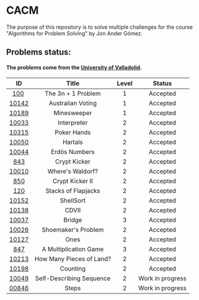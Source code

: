 # CACM

The purpose of this repository is to solve multiple challenges for the course "Algorithms for Problem Solving" by Jon Ander Gómez.

## Problems status:

#### The problems come from the [University of Valladolid](uva.onlinejudge.org).

<center>

| ID | Title | Level | Status |
|:--:|:-----:|:-----:|:------:|
| [100](./N00100) | The 3n + 1 Problem | 1 | Accepted
| [10142](./N10142) | Australian Voting | 1 | Accepted
| [10189](./N10189) | Minesweeper | 1 | Accepted
| [10033](./N10033) | Interpreter | 2 | Accepted
| [10315](./N10315) | Poker Hands | 2 | Accepted
| [10050](./N10050) | Hartals | 2 | Accepted
| [10044](./N10044) | Erdös Numbers | 2 | Accepted
| [843](./N00843) | Crypt Kicker | 2 | Accepted
| [10010](./N10010) | Where's Waldorf? | 2 | Accepted
| [850](./N00850) | Crypt Kicker II | 2 | Accepted
| [120](./N00120) | Stacks of Flapjacks | 2 | Accepted
| [10152](./N10152) | ShellSort | 2 | Accepted
| [10138](./N10138) | CDVII | 2 | Accepted
| [10037](./N10037) | Bridge | 3 | Accepted
| [10026](./N10026) | Shoemaker's Problem | 2 | Accepted
| [10127](./N10127) | Ones | 2 | Accepted
| [847](./N00847) | A Multiplication Game | 3 | Accepted
| [10213](./N10213) | How Many Pieces of Land? | 2 | Accepted
| [10198](./N10198) | Counting | 2 | Accepted
| [10049](./N10049) | Self-Describing Sequence | 2 | Work in progress
| [00846](./N00846) | Steps | 2 | Work in progress

</center>